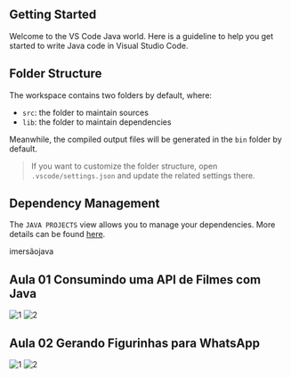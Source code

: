 ## Getting Started

Welcome to the VS Code Java world. Here is a guideline to help you get started to write Java code in Visual Studio Code.

## Folder Structure

The workspace contains two folders by default, where:

- `src`: the folder to maintain sources
- `lib`: the folder to maintain dependencies

Meanwhile, the compiled output files will be generated in the `bin` folder by default.

> If you want to customize the folder structure, open `.vscode/settings.json` and update the related settings there.

## Dependency Management

The `JAVA PROJECTS` view allows you to manage your dependencies. More details can be found [here](https://github.com/microsoft/vscode-java-dependency#manage-dependencies).

imersãojava

## Aula 01 Consumindo uma API de Filmes com Java
![1](https://user-images.githubusercontent.com/52221752/179817534-9f51ddad-42e4-4e65-80e9-5c357f2ba32c.PNG)
![2](https://user-images.githubusercontent.com/52221752/179817559-06f88c94-3db1-4716-b06d-bd3df522a1cd.PNG)

## Aula 02 Gerando Figurinhas para WhatsApp
![1](https://user-images.githubusercontent.com/52221752/180068829-6771e771-3930-4930-8e4c-149d84c5ac23.PNG)
![2](https://user-images.githubusercontent.com/52221752/180068845-ef53cc1a-2a75-470d-b50d-c933e3a60936.PNG)
